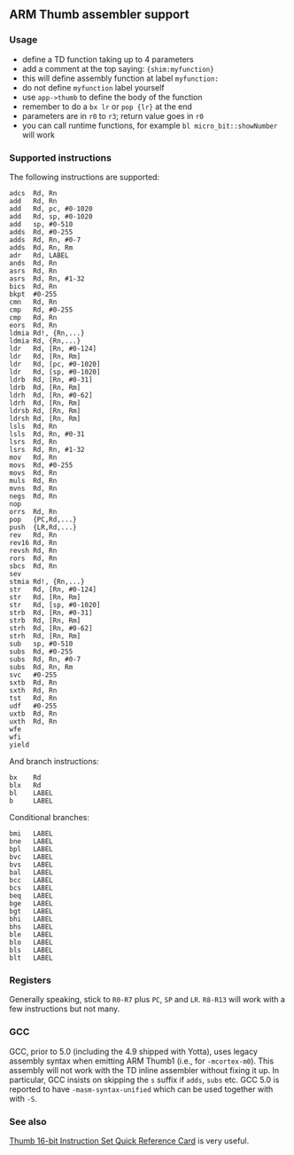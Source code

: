 ## ARM Thumb assembler support

### Usage

* define a TD function taking up to 4 parameters
* add a comment at the top saying: `{shim:myfunction}`
* this will define assembly function at label `myfunction:`
* do not define `myfunction` label yourself
* use `app->thumb` to define the body of the function
* remember to do a `bx lr` or `pop {lr}` at the end
* parameters are in `r0` to `r3`; return value goes in `r0`
* you can call runtime functions, for example `bl micro_bit::showNumber` will work

### Supported instructions

The following instructions are supported:

```
adcs  Rd, Rn
add   Rd, Rn
add   Rd, pc, #0-1020
add   Rd, sp, #0-1020
add   sp, #0-510
adds  Rd, #0-255
adds  Rd, Rn, #0-7
adds  Rd, Rn, Rm
adr   Rd, LABEL
ands  Rd, Rn
asrs  Rd, Rn
asrs  Rd, Rn, #1-32
bics  Rd, Rn
bkpt  #0-255
cmn   Rd, Rn
cmp   Rd, #0-255
cmp   Rd, Rn
eors  Rd, Rn
ldmia Rd!, {Rn,...}
ldmia Rd, {Rn,...}
ldr   Rd, [Rn, #0-124]
ldr   Rd, [Rn, Rm]
ldr   Rd, [pc, #0-1020]
ldr   Rd, [sp, #0-1020]
ldrb  Rd, [Rn, #0-31]
ldrb  Rd, [Rn, Rm]
ldrh  Rd, [Rn, #0-62]
ldrh  Rd, [Rn, Rm]
ldrsb Rd, [Rn, Rm]
ldrsh Rd, [Rn, Rm]
lsls  Rd, Rn
lsls  Rd, Rn, #0-31
lsrs  Rd, Rn
lsrs  Rd, Rn, #1-32
mov   Rd, Rn
movs  Rd, #0-255
movs  Rd, Rn
muls  Rd, Rn
mvns  Rd, Rn
negs  Rd, Rn
nop
orrs  Rd, Rn
pop   {PC,Rd,...}
push  {LR,Rd,...}
rev   Rd, Rn
rev16 Rd, Rn
revsh Rd, Rn
rors  Rd, Rn
sbcs  Rd, Rn
sev
stmia Rd!, {Rn,...}
str   Rd, [Rn, #0-124]
str   Rd, [Rn, Rm]
str   Rd, [sp, #0-1020]
strb  Rd, [Rn, #0-31]
strb  Rd, [Rn, Rm]
strh  Rd, [Rn, #0-62]
strh  Rd, [Rn, Rm]
sub   sp, #0-510
subs  Rd, #0-255
subs  Rd, Rn, #0-7
subs  Rd, Rn, Rm
svc   #0-255
sxtb  Rd, Rn
sxth  Rd, Rn
tst   Rd, Rn
udf   #0-255
uxtb  Rd, Rn
uxth  Rd, Rn
wfe
wfi
yield
```

And branch instructions:

```
bx    Rd
blx   Rd
bl    LABEL
b     LABEL
```

Conditional branches:

```
bmi   LABEL
bne   LABEL
bpl   LABEL
bvc   LABEL
bvs   LABEL
bal   LABEL
bcc   LABEL
bcs   LABEL
beq   LABEL
bge   LABEL
bgt   LABEL
bhi   LABEL
bhs   LABEL
ble   LABEL
blo   LABEL
bls   LABEL
blt   LABEL
```

### Registers

Generally speaking, stick to `R0-R7` plus `PC`, `SP` and `LR`. `R8-R13` will
work with a few instructions but not many.

### GCC

GCC, prior to 5.0 (including the 4.9 shipped with Yotta), uses legacy assembly
syntax when emitting ARM Thumb1 (i.e., for `-mcortex-m0`).  This assembly will
not work with the TD inline assembler without fixing it up. In particular, GCC
insists on skipping the `s` suffix if `adds`, `subs` etc.  GCC 5.0 is reported
to have `-masm-syntax-unified` which can be used together with with `-S`.


### See also

[Thumb 16-bit Instruction Set Quick Reference Card](http://infocenter.arm.com/help/topic/com.arm.doc.qrc0006e/QRC0006_UAL16.pdf)
is very useful.

